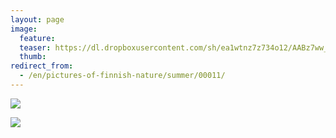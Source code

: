 ```yaml
---
layout: page
image:
  feature:
  teaser: https://dl.dropboxusercontent.com/sh/ea1wtnz7z734o12/AABz7ww_zA5xmND8KL-4w9hia/luontokuvat/kes%C3%A4/2/DSC11671-245px.jpg
  thumb:
redirect_from:
  - /en/pictures-of-finnish-nature/summer/00011/
---
```


[![](https://dl.dropboxusercontent.com/sh/ea1wtnz7z734o12/AADtoUvlBNuPBLrU3vO6IS6Ra/luontokuvat/kes%C3%A4/2/DSC11671-800px.jpg)](https://dl.dropboxusercontent.com/sh/ea1wtnz7z734o12/AADGGLODOMJejoBrewFs63S2a/luontokuvat/kes%C3%A4/2/DSC11671.jpg)

[![](https://dl.dropboxusercontent.com/sh/ea1wtnz7z734o12/AACHztzkt0TPdLrNfdP71dzha/luontokuvat/kes%C3%A4/2/DSC11678-800px.jpg)](https://dl.dropboxusercontent.com/sh/ea1wtnz7z734o12/AACAnIAe0_abu9zH2zSq752Pa/luontokuvat/kes%C3%A4/2/DSC11678.jpg)
